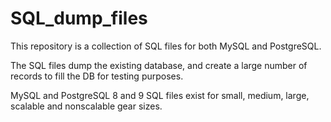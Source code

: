 # SQL_dump_files
This repository is a collection of SQL files for both MySQL and PostgreSQL.

The SQL files dump the existing database, and create a large number of records to fill the DB for testing purposes.

MySQL and PostgreSQL 8 and 9 SQL files exist for small, medium, large, scalable and nonscalable gear sizes.
